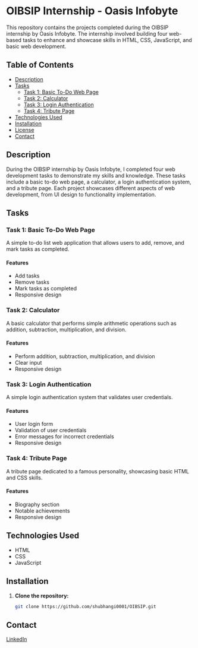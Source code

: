 # OIBSIP Internship - Oasis Infobyte

This repository contains the projects completed during the OIBSIP internship by Oasis Infobyte. The internship involved building four web-based tasks to enhance and showcase skills in HTML, CSS, JavaScript, and basic web development.

## Table of Contents

- [Description](#description)
- [Tasks](#tasks)
  - [Task 1: Basic To-Do Web Page](#task-1-basic-to-do-web-page)
  - [Task 2: Calculator](#task-2-calculator)
  - [Task 3: Login Authentication](#task-3-login-authentication)
  - [Task 4: Tribute Page](#task-4-tribute-page)
- [Technologies Used](#technologies-used)
- [Installation](#installation)
- [License](#license)
- [Contact](#contact)

## Description

During the OIBSIP internship by Oasis Infobyte, I completed four web development tasks to demonstrate my skills and knowledge. These tasks include a basic to-do web page, a calculator, a login authentication system, and a tribute page. Each project showcases different aspects of web development, from UI design to functionality implementation.

## Tasks

### Task 1: Basic To-Do Web Page

A simple to-do list web application that allows users to add, remove, and mark tasks as completed.

#### Features

- Add tasks
- Remove tasks
- Mark tasks as completed
- Responsive design


### Task 2: Calculator

A basic calculator that performs simple arithmetic operations such as addition, subtraction, multiplication, and division.

#### Features

- Perform addition, subtraction, multiplication, and division
- Clear input
- Responsive design

### Task 3: Login Authentication

A simple login authentication system that validates user credentials.

#### Features

- User login form
- Validation of user credentials
- Error messages for incorrect credentials
- Responsive design

### Task 4: Tribute Page

A tribute page dedicated to a famous personality, showcasing basic HTML and CSS skills.

#### Features

- Biography section
- Notable achievements
- Responsive design

## Technologies Used

- HTML
- CSS
- JavaScript

## Installation

1. **Clone the repository:**
   ```sh
   git clone https://github.com/shubhangi0001/OIBSIP.git

## Contact
[LinkedIn ](https://www.linkedin.com/in/shubhangi23/)
